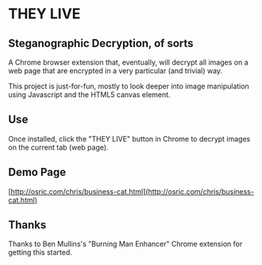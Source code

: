 THEY LIVE
=========
Steganographic Decryption, of sorts
-----------------------------------

A Chrome browser extension that, eventually, will 
decrypt all images on a web page that are encrypted 
in a very particular (and trivial) way.

This project is just-for-fun, mostly to look deeper
into image manipulation using Javascript and the 
HTML5 canvas element.

Use
---
Once installed, click the "THEY LIVE" button in Chrome 
to decrypt images on the current tab (web page).

Demo Page
---------
[http://osric.com/chris/business-cat.html](http://osric.com/chris/business-cat.html)

Thanks
------
Thanks to Ben Mullins's "Burning Man Enhancer" Chrome extension
for getting this started.